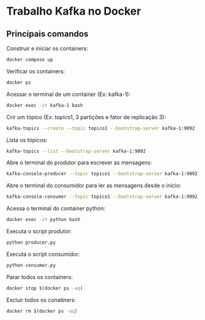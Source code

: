 # Trabalho Kafka no Docker

## Principais comandos
Construir e iniciar os containers:
```bash
docker compose up
```
Verificar os containers:
```bash
docker ps
```
Acessar o terminal de um container (Ex: kafka-1):
```bash
docker exec -it kafka-1 bash
```
Crir um tópico (Ex: topico1, 3 partições e fator de replicação 3):
```bash
kafka-topics --create --topic topico1 --bootstrap-server kafka-1:9092 --partitions 3 --replication-factor 3
```
Lista os tópicos:
```bash
kafka-topics --list --bootstrap-server kafka-1:9092
```
Abre o terminal do produtor para escrever as mensagens:
```bash
kafka-console-producer --topic topico1 --bootstrap-server kafka-1:9092
```
Abre o terminal do consumidor para ler as mensagens desde o início:
```bash
kafka-console-consumer --topic topico1 --bootstrap-server kafka-1:9092 --from-beginning
```
Acessa o terminal do container python:
```bash
docker exec -it python bash
```
Executa o script produtor:
```bash
python producer.py
```
Executa o script consumidor:
```bash
python consumer.py
```
Parar todos os containers:
```bash
docker stop $(docker ps -aq)
```
Excluir todos os conatiners:
```bash
docker rm $(docker ps -aq)
```
